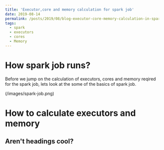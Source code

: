 ```yaml
---
title: 'Executor,core and memory calculation for spark job'
date: 2019-08-14
permalink: /posts/2019/08/blog-executor-core-memory-calculation-in-spark/
tags:
  - spark
  - executors
  - cores
  - Memory
---
```

How spark job runs?
======
Before we jump on the calculation of executors, cores and memory reqired for the spark job, lets look at the some of the basics of spark job.

(/images/spark-job.png)
 

How to calculate executors and memory
======

Aren't headings cool?
------
